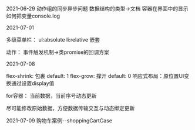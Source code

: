 2021-06-29
动作组的同步异步问题
数据结构的类型->文档
容器在界面中的显示
如何把变量console.log
    

2021-07-01

多级菜单栏： ul:absolute li:relative 嵌套

动作： 事件触发机制->类promise的回调方案

2021-07-08

flex-shrink: 包裹 default: 1
flex-grow: 撑开   default: 0
响应式布局：原位置UI变换通过设置display值


for容器： 当前数据，当前序号动态更新

尽可能修改原始数据，方便数据传输交互与动态绑定更新






2021-07-09
购物车案例--shoppingCartCase


